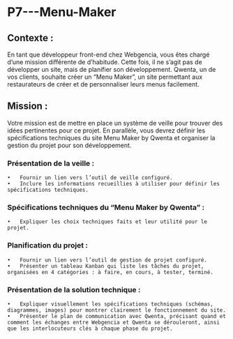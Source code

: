 # P7---Menu-Maker

## Contexte :
En tant que développeur front-end chez Webgencia, vous êtes chargé d’une mission différente de d’habitude. Cette fois, il ne s’agit pas de développer un site, mais de planifier son développement. Qwenta, un de vos clients, souhaite créer un “Menu Maker”, un site permettant aux restaurateurs de créer et de personnaliser leurs menus facilement.

## Mission :
Votre mission est de mettre en place un système de veille pour trouver des idées pertinentes pour ce projet. En parallèle, vous devrez définir les spécifications techniques du site Menu Maker by Qwenta et organiser la gestion du projet pour son développement.

### Présentation de la veille :
	•	Fournir un lien vers l’outil de veille configuré.
	•	Inclure les informations recueillies à utiliser pour définir les spécifications techniques.

### Spécifications techniques du “Menu Maker by Qwenta” :
	•	Expliquer les choix techniques faits et leur utilité pour le projet.

### Planification du projet :
	•	Fournir un lien vers l’outil de gestion de projet configuré.
	•	Présenter un tableau Kanban qui liste les tâches du projet, organisées en 4 catégories : à faire, en cours, à tester, terminé.

### Présentation de la solution technique :
	•	Expliquer visuellement les spécifications techniques (schémas, diagrammes, images) pour montrer clairement le fonctionnement du site.
	•	Présenter le plan de communication avec Qwenta, précisant quand et comment les échanges entre Webgencia et Qwenta se dérouleront, ainsi que les interlocuteurs clés à chaque phase du projet.